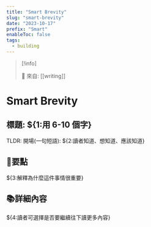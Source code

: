 ```yaml
---
title: "Smart Brevity"
slug: "smart-brevity"
date: "2023-10-17"
prefix: "Smart"
enableToc: false
tags:
  - building
---
```


> [!info]
>
> 🌱 來自: [[writing]]

# Smart Brevity

## 標題: ${1:用 6-10 個字}

TLDR: 開場(一句短語): ${2:讀者知道、想知道、應該知道}

## 🌟要點

${3:解釋為什麼這件事情很重要}

## 📚詳細內容

${4:讀者可選擇是否要繼續往下讀更多內容}
